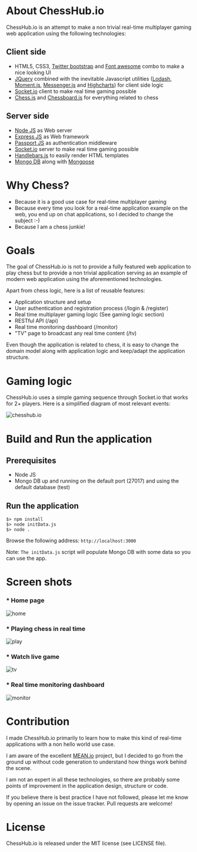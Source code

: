 # About ChessHub.io

ChessHub.io is an attempt to make a non trivial real-time multiplayer gaming web application using the following technologies:

## Client side

* HTML5, CSS3, <a href="http://getbootstrap.com/" target="_blank">Twitter bootstrap</a> and <a href="http://fortawesome.github.io/Font-Awesome/" target="_blank">Font awesome</a> combo to make a nice looking UI
* <a href="http://jquery.com/" target="_blank">JQuery</a> combined with the inevitable Javascript utilities (<a href="https://lodash.com/" target="_blank">Lodash</a>, <a href="http://momentjs.com/" target="_blank">Moment.js</a>, <a href="http://github.hubspot.com/messenger/" target="_blank">Messenger.js</a> and <a href="http://www.highcharts.com/" target="_blank">Highcharts</a>) for client side logic
* <a href="http://socket.io/" target="_blank">Socket.io</a> client to make real time gaming possible
* <a href="https://github.com/jhlywa/chess.js" target="_blank">Chess.js</a> and <a href="http://chessboardjs.com/" target="_blank">Chessboard.js</a> for everything related to chess

## Server side

* <a href="http://nodejs.org/" target="_blank">Node JS</a> as Web server
* <a href="http://expressjs.com/" target="_blank">Express JS</a> as Web framework
* <a href="http://passportjs.org/" target="_blank">Passport JS</a> as authentication middleware
* <a href="http://socket.io/" target="_blank">Socket.io</a> server to make real time gaming possible
* <a href="http://handlebarsjs.com/" target="_blank">Handlebars.js</a> to easily render HTML templates
* <a href="http://www.mongodb.org/" target="_blank">Mongo DB</a> along with <a href="http://mongoosejs.com/" target="_blank">Mongoose</a>

# Why Chess?

* Because it is a good use case for real-time multiplayer gaming
* Because every time you look for a real-time application example on the web, you end up on chat applications, so I decided to change the subject :-)
* Because I am a chess junkie!

# Goals

The goal of ChessHub.io is not to provide a fully featured web application to play chess but to provide a non trivial
application serving as an example of modern web application using the aforementioned technologies.

Apart from chess logic, here is a list of reusable features:

* Application structure and setup
* User authentication and registration process (/login & /register)
* Real time multiplayer gaming logic (See gaming logic section)
* RESTful API (/api)
* Real time monitoring dashboard (/monitor)
* "TV" page to broadcast any real time content (/tv)

Even though the application is related to chess, it is easy to change the domain model along with application logic and keep/adapt the application structure.

# Gaming logic

ChessHub.io uses a simple gaming sequence through Socket.io that works for 2+ players. Here is a simplified diagram of most relevant events:

![chesshub.io](https://github.com/benas/chesshub.io/raw/master/site/chesshub-sequence-diagram.jpg)

# Build and Run the application

## Prerequisites

* Node JS
* Mongo DB up and running on the default port (27017) and using the default database (test)

## Run the application

```
$> npm install
$> node initData.js
$> node .
```

Browse the following address: `http://localhost:3000`

Note: `The initData.js` script will populate Mongo DB with some data so you can use the app.

# Screen shots

### * Home page

![home](https://github.com/benas/chesshub.io/raw/master/site/home.jpg)

### * Playing chess in real time

![play](https://github.com/benas/chesshub.io/raw/master/site/play.jpg)

### * Watch live game

![tv](https://github.com/benas/chesshub.io/raw/master/site/tv.jpg)

### * Real time monitoring dashboard

![monitor](https://github.com/benas/chesshub.io/raw/master/site/monitor.jpg)

# Contribution

I made ChessHub.io primarily to learn how to make this kind of real-time applications with a non hello world use case.

I am aware of the excellent <a href="http://mean.io" target="_blank">MEAN.io</a> project, but I decided to go from the ground up without code generation to understand how things work behind the scene.

I am not an expert in all these technologies, so there are probably some points of improvement in the application design, structure or code.

If you believe there is best practice I have not followed, please let me know by opening an issue on the issue tracker. Pull requests are welcome!

# License

ChessHub.io is released under the MIT license (see LICENSE file).